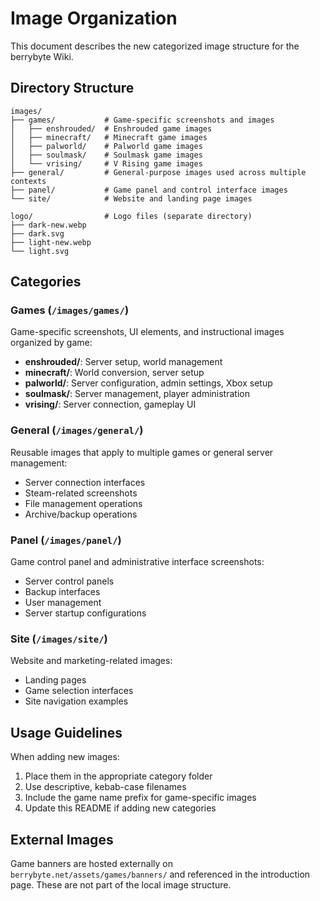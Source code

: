 # Image Organization

This document describes the new categorized image structure for the berrybyte Wiki.

## Directory Structure

```
images/
├── games/           # Game-specific screenshots and images
│   ├── enshrouded/  # Enshrouded game images
│   ├── minecraft/   # Minecraft game images
│   ├── palworld/    # Palworld game images
│   ├── soulmask/    # Soulmask game images
│   └── vrising/     # V Rising game images
├── general/         # General-purpose images used across multiple contexts
├── panel/           # Game panel and control interface images
└── site/            # Website and landing page images

logo/                # Logo files (separate directory)
├── dark-new.webp
├── dark.svg
├── light-new.webp
└── light.svg
```

## Categories

### Games (`/images/games/`)
Game-specific screenshots, UI elements, and instructional images organized by game:
- **enshrouded/**: Server setup, world management
- **minecraft/**: World conversion, server setup
- **palworld/**: Server configuration, admin settings, Xbox setup
- **soulmask/**: Server management, player administration
- **vrising/**: Server connection, gameplay UI

### General (`/images/general/`)
Reusable images that apply to multiple games or general server management:
- Server connection interfaces
- Steam-related screenshots
- File management operations
- Archive/backup operations

### Panel (`/images/panel/`)
Game control panel and administrative interface screenshots:
- Server control panels
- Backup interfaces
- User management
- Server startup configurations

### Site (`/images/site/`)
Website and marketing-related images:
- Landing pages
- Game selection interfaces
- Site navigation examples

## Usage Guidelines

When adding new images:
1. Place them in the appropriate category folder
2. Use descriptive, kebab-case filenames
3. Include the game name prefix for game-specific images
4. Update this README if adding new categories

## External Images

Game banners are hosted externally on `berrybyte.net/assets/games/banners/` and referenced in the introduction page. These are not part of the local image structure.
